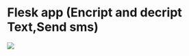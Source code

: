# Flesk app (Encript and decript Text,Send sms)
<img src="https://raw.githubusercontent.com/Dashermankiller/test1/master/static/Enc.PNG" data-canonical-src="#"/>

